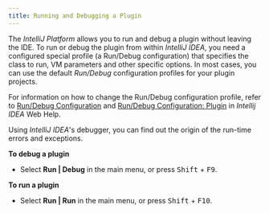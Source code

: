```yaml
---
title: Running and Debugging a Plugin
---
```


The *IntelliJ Platform* allows you to run and debug a plugin without leaving the IDE. To run or debug the plugin from within *IntelliJ IDEA*, you need a configured special profile (a Run/Debug configuration) that specifies the class to run, VM parameters and other specific options. In most cases, you can use the default *Run/Debug* configuration profiles for your plugin projects.

For information on how to change the Run/Debug configuration profile, refer to [Run/Debug Configuration](http://www.jetbrains.com/idea/help/run-debug-configuration.html) and [Run/Debug Configuration: Plugin](http://www.jetbrains.com/idea/help/run-debug-configuration-plugin.html) in *Intellij IDEA* Web Help.

Using *IntelliJ IDEA*'s debugger, you can find out the origin of the run-time errors and exceptions.

**To debug a plugin**

*  Select **Run \| Debug** in the main menu, or press <kbd>Shift</kbd> + <kbd>F9</kbd>.

**To run a plugin**

*  Select **Run \| Run** in the main menu, or press <kbd>Shift</kbd> + <kbd>F10</kbd>.
